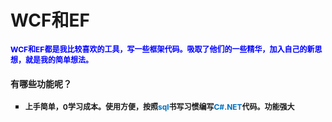 # WCF和EF
<div>
    <span style="font-size: 12px;"><strong><span style="color:blue;">WCF和EF都是我比较喜欢的工具，写一些框架代码。吸取了他们的一些精华，加入自己的新思想，就是我的简单想法。</span>
</div>
<h4>
    有哪些功能呢？
</h4>
<ul style="list-style-type: square;" class=" list-paddingleft-2">
    <li>
        <span style="font-size: 12px;">上手简单，<span style="font-size: 12px; white-space: normal;">0学习成本。</span>使用方便，按照<span style="font-size: 12px; color: rgb(0, 112, 192);">sql</span>书写习惯编写<span style="font-size: 12px; color: rgb(0, 112, 192);">C#.NET</span>代码。功能强大</span>
    </li>
   
</ul>

